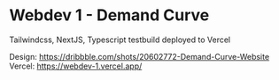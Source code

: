 # Webdev 1 - Demand Curve

Tailwindcss, NextJS, Typescript testbuild deployed to Vercel

Design: https://dribbble.com/shots/20602772-Demand-Curve-Website
Vercel: https://webdev-1.vercel.app/
